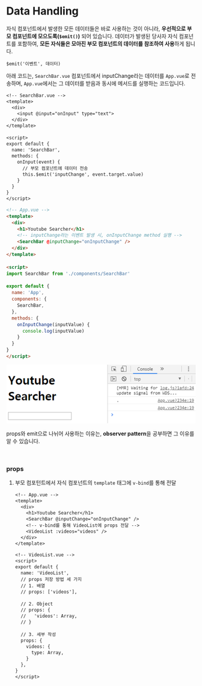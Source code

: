 # Data Handling

자식 컴포넌트에서 발생한 모든 데이터들은 바로 사용하는 것이 아니라, **우선적으로 부모 컴포넌트에 모으도록(`$emit()`)** 되어 있습니다. 데이터가 발생된 당사자 자식 컴포넌트를 포함하여, **모든 자식들은 모아진 부모 컴포넌트의 데이터를 참조하여 사용**하게 됩니다.

`$emit('이벤트', 데이터)`

아래 코드는, `SearchBar.vue` 컴포넌트에서 inputChange라는 데이터를 `App.vue`로 전송하며, `App.vue`에서는 그 데이터를 받음과 동시에 메서드를 실행하는 코드입니다.

```vue
<!-- SearchBar.vue -->
<template>
  <div>
    <input @input="onInput" type="text">
  </div>
</template>

<script>
export default {
  name: 'SearchBar',
  methods: {
    onInput(event) {
      // 부모 컴포넌트에 데이터 전송
      this.$emit('inputChange', event.target.value)
    }
  }
}
</script>
```

```html
<!-- App.vue -->
<template>
  <div>
    <h1>Youtube Searcher</h1>
    <!-- inputChange라는 이벤트 발생 시, onInputChange method 실행 -->
    <SearchBar @inputChange="onInputChange" />
  </div>
</template>

<script>
import SearchBar from './components/SearchBar'

export default {
  name: 'App',
  components: {
    SearchBar,
  },
  methods: {
    onInputChange(inputValue) {
      console.log(inputValue)
    }
  }
}
</script>
```

![emit](./assets/emit.png)

props와 emit으로 나뉘어 사용하는 이유는, **observer pattern**을 공부하면 그 이유를 알 수 있습니다.

<br>

### props

1. 부모 컴포턴트에서 자식 컴포넌트의 `template` 태그에 `v-bind`를 통해 전달

   ```vue
   <!-- App.vue -->
   <template>
     <div>
       <h1>Youtube Searcher</h1>
       <SearchBar @inputChange="onInputChange" />
       <!-- v-bind를 통해 VideoList에 props 전달 -->
       <VideoList :videos="videos" />
     </div>
   </template>
   ```

   ```vue
   <!-- VideoList.vue -->
   <script>
   export default {
     name: 'VideoList',
     // props 저장 방법 세 가지
     // 1. 배열
     // props: ['videos'],
     
     // 2. Object
     // props: {
     //   'videos': Array,
     // }
     
     // 3. 세부 작성
     props: {
       videos: {
         type: Array,
       }
     },
   }
   </script>
   ```

   